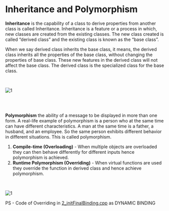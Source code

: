 # Inheritance and Polymorphism

<b>Inheritance</b> is the capability of a class to derive properties from another class is called Inheritance. Inheritance is a feature 
or a process in which, new classes are created from the existing classes. The new class created is called “derived class”
and the existing class is known as the “base class”.

When we say derived class inherits the base class, it means, the derived class inherits all the properties of the base class, without 
changing the properties of base class. These new features in the derived class will not affect the base class. The derived class is the 
specialized class for the base class.

<br>

![1](https://user-images.githubusercontent.com/101444239/199318075-be35d718-b539-42d1-a7e3-f63250348f2e.jpg)

<br>
<br>

<b>Polymorphism</b> the ability of a message to be displayed in more than one form. A real-life example of polymorphism is 
a person who at the same time can have different characteristics. A man at the same time is a father, a husband, and an employee. 
So the same person exhibits different behavior in different situations. This is called polymorphism.
<br>
1. <b>Compile-time (Overloading)</b> - When multiple objects are overloaded they can then behave differently for different inputs
hence polymorphism is achieved.
2. <b>Runtime Polymorphism (Overriding)</b> - When virtual functions are used they override the function in derived class and hence achieve polymorphism.
<br>

![1](https://user-images.githubusercontent.com/101444239/199319138-a2ab10df-a573-4cb4-b0ab-608280cba469.png)

PS - Code of Overriding in [2_initFinalBinding.cpp](https://github.com/AbhigyanBafna/collegeLabs/blob/main/SY/PCPF/2_initFinalBinding.cpp) as DYNAMIC BINDING
